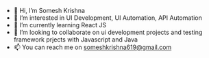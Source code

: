 - 👋 Hi, I’m Somesh Krishna
- 👀 I’m interested in UI Development, UI Automation, API Automation
- 🌱 I’m currently learning React JS
- 💞️ I’m looking to collaborate on ui development projects and testing framework prjects with Javascript and Java
- 📫 You can reach me on someshkrishna619@gmail.com

<!---
krishnaSomesh/krishnaSomesh is a ✨ special ✨ repository because its `README.md` (this file) appears on your GitHub profile.
You can click the Preview link to take a look at your changes.
--->
